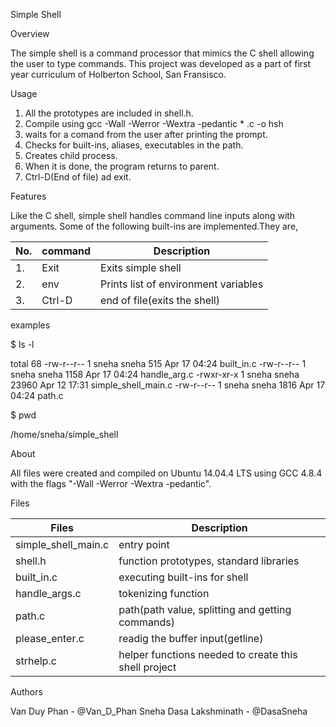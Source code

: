 Simple Shell

Overview

The simple shell is a command processor that mimics the C shell allowing the user to type commands. This project was developed as a part of first year curriculum of Holberton School, San Fransisco.

Usage

1. All the prototypes are included in shell.h.
2. Compile using gcc -Wall -Werror -Wextra -pedantic * .c -o hsh
3. waits for a comand from the user after printing the prompt.
4. Checks for built-ins, aliases, executables in the path.
5. Creates child process.
6. When it is done, the program returns to parent.
7. Ctrl-D(End of file) ad exit.

Features

Like the C shell, simple shell handles command line inputs along with arguments.
Some of the following built-ins are implemented.They are,

| No. | command | Description |
| --- | ------- | ----------- |
| 1. | Exit | Exits simple shell |
| 2. | env | Prints list of environment variables |
| 3. | Ctrl-D | end of file(exits the shell) |

examples

$ ls -l

total 68
-rw-r--r--  1 sneha sneha   515 Apr 17 04:24 built_in.c
-rw-r--r--  1 sneha sneha  1158 Apr 17 04:24 handle_arg.c
-rwxr-xr-x  1 sneha sneha 23960 Apr 12 17:31 simple_shell_main.c
-rw-r--r--  1 sneha sneha  1816 Apr 17 04:24 path.c

$ pwd

/home/sneha/simple_shell

About

All files were created and compiled on Ubuntu 14.04.4 LTS using GCC 4.8.4 with the flags "-Wall -Werror -Wextra -pedantic".

Files

| Files | Description |
| ----- | ----------- |
| simple_shell_main.c | entry point |
| shell.h | function prototypes, standard libraries |
| built_in.c | executing built-ins for shell |
| handle_args.c | tokenizing function |
| path.c | path(path value, splitting and getting commands) |
| please_enter.c | readig the buffer input(getline) |
| strhelp.c | helper functions needed to create this shell project |

Authors

Van Duy Phan - @Van_D_Phan 
Sneha Dasa Lakshminath - @DasaSneha
